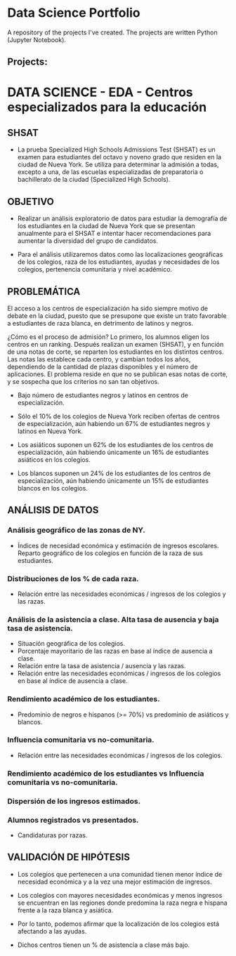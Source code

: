# Data Science Portfolio

A repository of the projects I've created. The projects are written Python (Jupyter Notebook).

## Projects:


# DATA SCIENCE - EDA - Centros especializados para la educación


## SHSAT

* La prueba Specialized High Schools Admissions Test (SHSAT) es un examen para estudiantes del octavo y noveno grado que residen en la ciudad de Nueva York. Se utiliza para determinar la admisión a todas, excepto a una, de las escuelas especializadas de preparatoria o bachillerato de la ciudad (Specialized High Schools).


## OBJETIVO

* Realizar un análisis exploratorio de datos para estudiar la demografía de los estudiantes en la ciudad de Nueva York que se presentan anualmente para el SHSAT e intentar hacer recomendaciones para aumentar la diversidad del grupo de candidatos.

* Para el análisis utilizaremos datos como las localizaciones geográficas de los colegios, raza de los estudiantes, ayudas y necesidades de los colegios, pertenencia comunitaria y nivel académico.


## PROBLEMÁTICA

El acceso a los centros de especialización ha sido siempre motivo de debate en la ciudad, puesto que se presupone que existe un trato favorable a estudiantes de raza blanca, en detrimento de latinos y negros.

¿Cómo es el proceso de admisión? Lo primero, los alumnos eligen los centros en un ranking. Después realizan un examen (SHSAT), y en función de una notas de corte, se reparten los estudiantes en los distintos centros. Las notas las establece cada centro, y cambian todos los años, dependiendo de la cantidad de plazas disponibles y el número de aplicaciones. El problema reside en que no se publican esas notas de corte, y se sospecha que los criterios no san tan objetivos.

* Bajo número de estudiantes negros y latinos en centros de especialización.

* Sólo el 10% de los colegios de Nueva York reciben ofertas de centros de especialización, aún habiendo un 67% de estudiantes negros y latinos en Nueva York.

* Los asiáticos suponen un 62% de los estudiantes de los centros de especialización, aún habiendo únicamente un 16% de estudiantes asiáticos en los colegios.

* Los blancos suponen un 24% de los estudiantes de los centros de especialización, aún habiendo únicamente un 15% de estudiantes blancos en los colegios.


## ANÁLISIS DE DATOS

### Análisis geográfico de las zonas de NY.
* Índices de necesidad económica y estimación de ingresos escolares.
Reparto geográfico de los colegios en función de la raza de sus estudiantes.

### Distribuciones de los % de cada raza.
* Relación entre las necesidades económicas / ingresos de los colegios y las razas.

### Análisis de la asistencia a clase. Alta tasa de ausencia y baja tasa de asistencia.
* Situación geográfica de los colegios.
* Porcentaje mayoritario de las razas en base al índice de ausencia a clase.
* Relación entre la tasa de asistencia / ausencia y las razas.
* Relación entre las necesidades económicas / ingresos de los colegios en base al índice de ausencia a clase.

### Rendimiento académico de los estudiantes.
* Predominio de negros e hispanos (>= 70%) vs predominio de asiáticos y blancos.

### Influencia comunitaria vs no-comunitaria.
* Relación entre las necesidades económicas / ingresos de los colegios.

### Rendimiento académico de los estudiantes vs Influencia comunitaria vs no-comunitaria.

### Dispersión de los ingresos estimados.


### Alumnos registrados vs presentados.
* Candidaturas por razas.


## VALIDACIÓN DE HIPÓTESIS

* Los colegios que pertenecen a una comunidad tienen menor índice de necesidad económica y a la vez una mejor estimación de ingresos.

* Los colegios con mayores necesidades económicas y menos ingresos se encuentran en las regiones donde predomina la raza negra e hispana frente a la raza blanca y asiática.

* Por lo tanto, podemos afirmar que la localización de los colegios está afectando a las ayudas.

* Dichos centros tienen un % de asistencia a clase más bajo.


